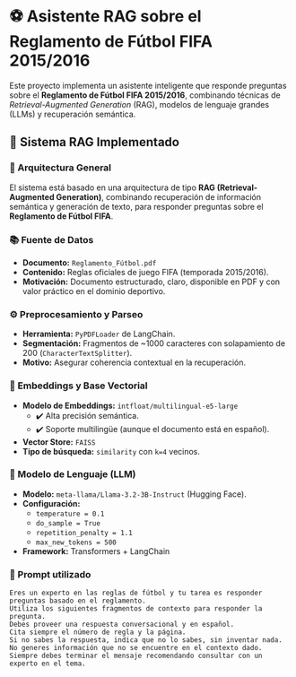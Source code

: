 # ⚽ Asistente RAG sobre el Reglamento de Fútbol FIFA 2015/2016

Este proyecto implementa un asistente inteligente que responde preguntas sobre el **Reglamento de Fútbol FIFA 2015/2016**, combinando técnicas de *Retrieval-Augmented Generation* (RAG), modelos de lenguaje grandes (LLMs) y recuperación semántica.



## 🧠 Sistema RAG Implementado

### 📝 Arquitectura General

El sistema está basado en una arquitectura de tipo **RAG (Retrieval-Augmented Generation)**, combinando recuperación de información semántica y generación de texto, para responder preguntas sobre el **Reglamento de Fútbol FIFA**.



### 📚 Fuente de Datos

- **Documento:** `Reglamento_Fútbol.pdf`
- **Contenido:** Reglas oficiales de juego FIFA (temporada 2015/2016).
- **Motivación:** Documento estructurado, claro, disponible en PDF y con valor práctico en el dominio deportivo.



### ⚙️ Preprocesamiento y Parseo

- **Herramienta:** `PyPDFLoader` de LangChain.
- **Segmentación:** Fragmentos de ~1000 caracteres con solapamiento de 200 (`CharacterTextSplitter`).
- **Motivo:** Asegurar coherencia contextual en la recuperación.



### 🔎 Embeddings y Base Vectorial

- **Modelo de Embeddings:** `intfloat/multilingual-e5-large`  
  - ✔️ Alta precisión semántica.
  - ✔️ Soporte multilingüe (aunque el documento está en español).
- **Vector Store:** `FAISS`
- **Tipo de búsqueda:** `similarity` con `k=4` vecinos.



### 🤖 Modelo de Lenguaje (LLM)

- **Modelo:** `meta-llama/Llama-3.2-3B-Instruct` (Hugging Face).
- **Configuración:**
  - `temperature = 0.1`
  - `do_sample = True`
  - `repetition_penalty = 1.1`
  - `max_new_tokens = 500`
- **Framework:** Transformers + LangChain



### 💬 Prompt utilizado

```plaintext
Eres un experto en las reglas de fútbol y tu tarea es responder preguntas basado en el reglamento.
Utiliza los siguientes fragmentos de contexto para responder la pregunta.
Debes proveer una respuesta conversacional y en español.
Cita siempre el número de regla y la página.
Si no sabes la respuesta, indica que no lo sabes, sin inventar nada.
No generes información que no se encuentre en el contexto dado.
Siempre debes terminar el mensaje recomendando consultar con un experto en el tema.
